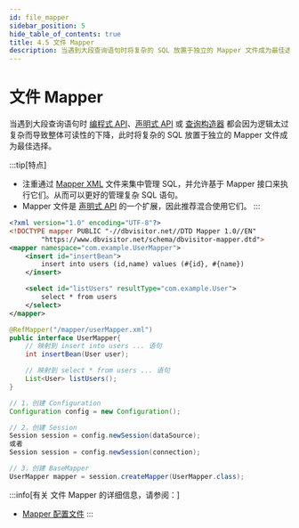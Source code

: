 ```yaml
---
id: file_mapper
sidebar_position: 5
hide_table_of_contents: true
title: 4.5 文件 Mapper
description: 当遇到大段查询语句时将复杂的 SQL 放置于独立的 Mapper 文件成为最佳选择。
---
```


# 文件 Mapper

当遇到大段查询语句时 [编程式 API](../api/program_api)、[声明式 API](../api/declarative_api) 或 [查询构造器](../api/wrapper_api)
都会因为逻辑太过复杂而导致整体可读性的下降，此时将复杂的 SQL 放置于独立的 Mapper 文件成为最佳选择。

:::tip[特点]
- 注重通过 [Mapper XML](../core/file/about) 文件来集中管理 SQL，并允许基于 Mapper 接口来执行它们。从而可以更好的管理复杂 SQL 语句。
- Mapper 文件是 [声明式 API](../api/declarative_api) 的一个扩展，因此推荐混合使用它们。
:::

```xml title='1. 建立 mapper 到 UserMapper 接口的关系, 文件位于：classpath:/mapper/userMapper.xml'
<?xml version="1.0" encoding="UTF-8"?>
<!DOCTYPE mapper PUBLIC "-//dbvisitor.net//DTD Mapper 1.0//EN"
        "https://www.dbvisitor.net/schema/dbvisitor-mapper.dtd">
<mapper namespace="com.example.UserMapper">
    <insert id="insertBean">
        insert into users (id,name) values (#{id}, #{name})
    </insert>

    <select id="listUsers" resultType="com.example.User">
        select * from users
    </select>
</mapper>
```

```java title='2. 利用 @RefMapper 注解将接口和 mapper 联系起来'
@RefMapper("/mapper/userMapper.xml")
public interface UserMapper{
    // 映射到 insert into users ... 语句
    int insertBean(User user);

    // 映射到 select * from users ... 语句
    List<User> listUsers();
}
```

```java title='3. 创建 Mapper 代理对象'
// 1，创建 Configuration
Configuration config = new Configuration();

// 2，创建 Session
Session session = config.newSession(dataSource);
或者
Session session = config.newSession(connection);

// 3，创建 BaseMapper
UserMapper mapper = session.createMapper(UserMapper.class);
```

:::info[有关 文件 Mapper 的详细信息，请参阅：]
- [Mapper 配置文件](../core/file/about)
:::
